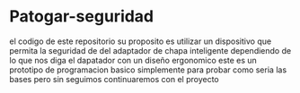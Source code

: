 # Patogar-seguridad
el codigo de este repositorio su proposito es utilizar un dispositivo que permita la seguridad de del adaptador de chapa inteligente 
dependiendo de lo que nos diga el dapatador con un diseño ergonomico este es un prototipo de programacion basico simplemente para probar como seria las bases pero
sin seguimos continuaremos con el proyecto

